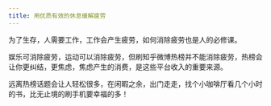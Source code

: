 ```yaml
---
title: 用优质有效的休息缓解疲劳
---
```




为了生存，人需要工作，工作会产生疲劳，如何消除疲劳也是人的必修课。



娱乐可消除疲劳，运动可以消除疲劳，但刷知乎微博热榜并不能消除疲劳，热榜会让你更纠结，更焦虑，焦虑产生的消费，是这些平台收入的重要来源。



远离热榜话题会让人轻松很多，在闲暇之余，出门走走，找个小咖啡厅看几个小时的书，比无止境的刷手机要幸福的多！